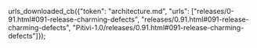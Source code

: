urls_downloaded_cb({"token": "architecture.md", "urls": ["releases/0-91.html#091-release-charming-defects", "releases/0.91.html#091-release-charming-defects", "Pitivi-1.0/releases/0.91.html#091-release-charming-defects"]});